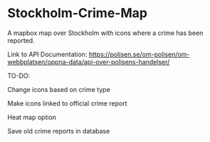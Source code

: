 # Stockholm-Crime-Map
A mapbox map over Stockholm with icons where a crime has been reported.


Link to API Documentation: https://polisen.se/om-polisen/om-webbplatsen/oppna-data/api-over-polisens-handelser/

TO-DO:

Change icons based on crime type

Make icons linked to official crime report

Heat map option

Save old crime reports in database
